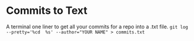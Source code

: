 # Commits to Text
A terminal one liner to get all your commits for a repo into a .txt file.
`git log --pretty='%cd  %s' --author="YOUR NAME" > commits.txt`

